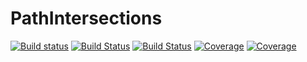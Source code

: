 # PathIntersections

[![Build status](https://github.com/cgt3/PathIntersections.jl/workflows/CI/badge.svg)](https://github.com/cgt3/PathIntersections.jl/actions)
[![Build Status](https://travis-ci.com/cgt3/PathIntersections.jl.svg?branch=main)](https://app.travis-ci.com/github/cgt3/PathIntersections.jl)
[![Build Status](https://ci.appveyor.com/api/projects/status/github/cgt3/PathIntersections.jl?svg=true)](https://ci.appveyor.com/project/cgt3/PathIntersections-jl)
[![Coverage](https://codecov.io/gh/cgt3/PathIntersections.jl/branch/main/graph/badge.svg)](https://codecov.io/gh/cgt3/PathIntersections.jl)
[![Coverage](https://coveralls.io/repos/github/cgt3/PathIntersections.jl/badge.svg?branch=main)](https://coveralls.io/github/cgt3/PathIntersections.jl?branch=master)
